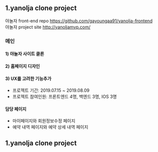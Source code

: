 ## 1.yanolja clone project 
야놀자 front-end repo https://github.com/gayoungaa91/yanolja-frontend<br>
야놀자 project site http://yanoljamvp.com/

### 메인
#### 1) 야놀자 사이트 클론
#### 2) 홈페이지 디자인 
#### 3) UX를 고려한 기능추가
- 프로젝트 기간: 2019.07.15 ~ 2019.08.09
- 프로젝트 참여인원: 프론트엔드 4명, 백엔드 3명, IOS 3명

#### 담당 페이지
- 마이페이지와 회원정보수정 페이지
- 예약 내역 페이지와 예약 상세 내역 페이지

## 1.yanolja clone project 
